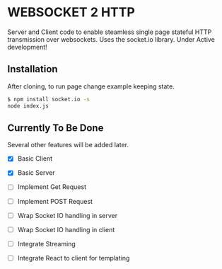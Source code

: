 # WEBSOCKET 2 HTTP
Server and Client code to enable steamless single page stateful HTTP transmission over websockets. Uses the socket.io library.
Under Active development!
## Installation
After cloning, to run page change example keeping state.
```sh
$ npm install socket.io -s
node index.js
```

## Currently To Be Done
Several other features will be added later.
- [x]  Basic Client
-  [x]  Basic Server
- [ ]  Implement Get Request
- [ ]  Implement POST Request
-  [ ]  Wrap Socket IO handling in server
-  [ ]  Wrap Socket IO handling in client
- [ ]  Integrate Streaming 
-  [ ] Integrate React to client for templating

